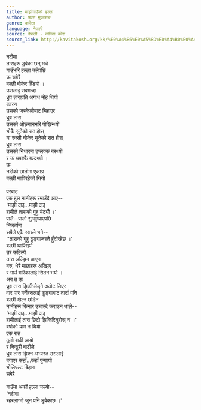 ```yaml
---
title: माझीगाउँको हल्ला
author: श्रवण मुकारुङ
genre: कविता
language: नेपाली
source: नेपाली - कविता कोश
source_link: http://kavitakosh.org/kk/%E0%A4%B6%E0%A5%8D%E0%A4%B0%E0%A4%B5%E0%A4%A3_%E0%A4%AE%E0%A5%81%E0%A4%95%E0%A4%BE%E0%A4%B0%E0%A5%81%E0%A4%99
---
```


नदीमा  
ताराहरू डुबेका छन् भन्ने  
गाउँभरि हल्ला चलेपछि  
ऊ सबेरै  
बल्छी बोकेर हिँड्यो ।  
उसलाई सबभन्दा  
ध्रुव ताराप्रति अगाध मोह थियो  
कारण  
उसको जस्केलीबाट चिहाएर  
ध्रुव तारा  
उसको ओछ्यानभरि पोखिन्थ्यो  
भोकै सुतेको रात होस्  
या रक्सी घोकेर सुतेको रात होस्  
ध्रुव तारा  
उसको निधारमा टप्लक्क बस्थ्यो  
र ऊ धपक्कै बल्दथ्यो ।  
ऊ  
नदीको छातीमा एकाग्र  
बल्छी थापिरहेको थियो  
   
परबाट  
एक हुल नानीहरू रमाउँदै आए--  
'माझी दाइ...माझी दाइ  
हामीले ताराको गुहु भेट्यौँ ।'  
पालै--पालो सुम्सुम्याएपछि  
निष्कर्षमा  
सबैले एकै स्वरले भने--  
''ताराको गुहु ढुङ्गाजस्तै हुँदोरहेछ ।'  
बल्छी थापिरह्यो  
तर कहिल्यै  
तारा अल्झिन आएन  
बरु, धेरै माछाहरू अल्झिए  
र गाउँ भरिकालाई सितन भयो ।  
अब त ऊ  
ध्रुव तारा झिकीछोड्ने अठोट लिएर  
वार पार गर्नेहरूलाई डुङ्गाबाट तार्दा पनि  
बल्छी खेल्न छोडेन  
नानीहरू किनार उचाल्दै कराउन थाले--  
'माझी दाइ...माझी दाइ  
हामीलाई तारा छिटो झिकिदिनुहोस् न ।'  
वर्षाको याम न थियो  
एक रात  
ठूलो बाढी आयो  
र निष्ठुरी बाढीले  
ध्रुव तारा झिक्न अभ्यस्त उसलाई  
बगाएर कहाँ...कहाँ पुर्‍यायो  
भोलिपल्ट बिहान  
सबेरै  
   
गाउँमा अर्को हल्ला चल्यो--  
'नदीमा  
रहरलाग्दो जून पनि डुबेकाछ ।'
